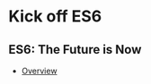 # Kick off ES6

## ES6: The Future is Now

- [Overview](https://github.com/meikidd/kick-off-es6/blob/master/overview.md)
